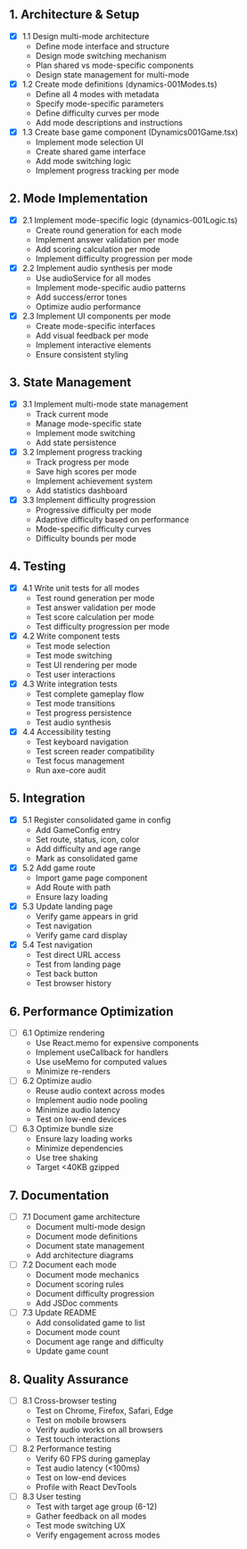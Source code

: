 ## 1. Architecture & Setup
- [x] 1.1 Design multi-mode architecture
  - Define mode interface and structure
  - Design mode switching mechanism
  - Plan shared vs mode-specific components
  - Design state management for multi-mode
- [x] 1.2 Create mode definitions (dynamics-001Modes.ts)
  - Define all 4 modes with metadata
  - Specify mode-specific parameters
  - Define difficulty curves per mode
  - Add mode descriptions and instructions
- [x] 1.3 Create base game component (Dynamics001Game.tsx)
  - Implement mode selection UI
  - Create shared game interface
  - Add mode switching logic
  - Implement progress tracking per mode

## 2. Mode Implementation
- [x] 2.1 Implement mode-specific logic (dynamics-001Logic.ts)
  - Create round generation for each mode
  - Implement answer validation per mode
  - Add scoring calculation per mode
  - Implement difficulty progression per mode
- [x] 2.2 Implement audio synthesis per mode
  - Use audioService for all modes
  - Implement mode-specific audio patterns
  - Add success/error tones
  - Optimize audio performance
- [x] 2.3 Implement UI components per mode
  - Create mode-specific interfaces
  - Add visual feedback per mode
  - Implement interactive elements
  - Ensure consistent styling

## 3. State Management
- [x] 3.1 Implement multi-mode state management
  - Track current mode
  - Manage mode-specific state
  - Implement mode switching
  - Add state persistence
- [x] 3.2 Implement progress tracking
  - Track progress per mode
  - Save high scores per mode
  - Implement achievement system
  - Add statistics dashboard
- [x] 3.3 Implement difficulty progression
  - Progressive difficulty per mode
  - Adaptive difficulty based on performance
  - Mode-specific difficulty curves
  - Difficulty bounds per mode

## 4. Testing
- [x] 4.1 Write unit tests for all modes
  - Test round generation per mode
  - Test answer validation per mode
  - Test score calculation per mode
  - Test difficulty progression per mode
- [x] 4.2 Write component tests
  - Test mode selection
  - Test mode switching
  - Test UI rendering per mode
  - Test user interactions
- [x] 4.3 Write integration tests
  - Test complete gameplay flow
  - Test mode transitions
  - Test progress persistence
  - Test audio synthesis
- [x] 4.4 Accessibility testing
  - Test keyboard navigation
  - Test screen reader compatibility
  - Test focus management
  - Run axe-core audit

## 5. Integration
- [x] 5.1 Register consolidated game in config
  - Add GameConfig entry
  - Set route, status, icon, color
  - Add difficulty and age range
  - Mark as consolidated game
- [x] 5.2 Add game route
  - Import game page component
  - Add Route with path
  - Ensure lazy loading
- [x] 5.3 Update landing page
  - Verify game appears in grid
  - Test navigation
  - Verify game card display
- [x] 5.4 Test navigation
  - Test direct URL access
  - Test from landing page
  - Test back button
  - Test browser history

## 6. Performance Optimization
- [ ] 6.1 Optimize rendering
  - Use React.memo for expensive components
  - Implement useCallback for handlers
  - Use useMemo for computed values
  - Minimize re-renders
- [ ] 6.2 Optimize audio
  - Reuse audio context across modes
  - Implement audio node pooling
  - Minimize audio latency
  - Test on low-end devices
- [ ] 6.3 Optimize bundle size
  - Ensure lazy loading works
  - Minimize dependencies
  - Use tree shaking
  - Target <40KB gzipped

## 7. Documentation
- [ ] 7.1 Document game architecture
  - Document multi-mode design
  - Document mode definitions
  - Document state management
  - Add architecture diagrams
- [ ] 7.2 Document each mode
  - Document mode mechanics
  - Document scoring rules
  - Document difficulty progression
  - Add JSDoc comments
- [ ] 7.3 Update README
  - Add consolidated game to list
  - Document mode count
  - Document age range and difficulty
  - Update game count

## 8. Quality Assurance
- [ ] 8.1 Cross-browser testing
  - Test on Chrome, Firefox, Safari, Edge
  - Test on mobile browsers
  - Verify audio works on all browsers
  - Test touch interactions
- [ ] 8.2 Performance testing
  - Verify 60 FPS during gameplay
  - Test audio latency (<100ms)
  - Test on low-end devices
  - Profile with React DevTools
- [ ] 8.3 User testing
  - Test with target age group (6-12)
  - Gather feedback on all modes
  - Test mode switching UX
  - Verify engagement across modes
